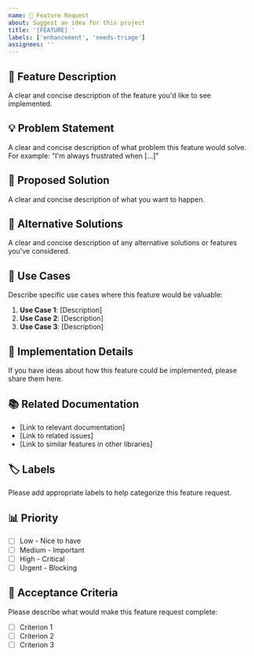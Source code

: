 ```yaml
---
name: 🚀 Feature Request
about: Suggest an idea for this project
title: '[FEATURE] '
labels: ['enhancement', 'needs-triage']
assignees: ''
---
```


## 🚀 Feature Description

A clear and concise description of the feature you'd like to see implemented.

## 💡 Problem Statement

A clear and concise description of what problem this feature would solve. For example: "I'm always frustrated when [...]"

## 🎯 Proposed Solution

A clear and concise description of what you want to happen.

## 🔄 Alternative Solutions

A clear and concise description of any alternative solutions or features you've considered.

## 📱 Use Cases

Describe specific use cases where this feature would be valuable:

1. **Use Case 1**: [Description]
2. **Use Case 2**: [Description]
3. **Use Case 3**: [Description]

## 🔧 Implementation Details

If you have ideas about how this feature could be implemented, please share them here.

## 📚 Related Documentation

- [Link to relevant documentation]
- [Link to related issues]
- [Link to similar features in other libraries]

## 🏷️ Labels

Please add appropriate labels to help categorize this feature request.

## 📊 Priority

- [ ] Low - Nice to have
- [ ] Medium - Important
- [ ] High - Critical
- [ ] Urgent - Blocking

## 🎉 Acceptance Criteria

Please describe what would make this feature request complete:

- [ ] Criterion 1
- [ ] Criterion 2
- [ ] Criterion 3 